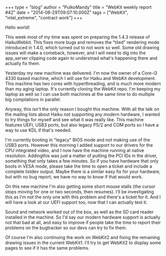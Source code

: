 +++
type = "blog"
author = "PulkoMandy"
title = "WebKit weekly report #42"
date = "2014-08-29T09:07:10.000Z"
tags = ["WebKit", "intel_extreme", "contract work"]
+++

Hello world!

This week most of my time was spent on preparing the 1.4.3 release of HaikuWebkit. This fixes more bugs and removes the "tiled" rendering mode introduced in 1.4.0, which turned out to not work so well. Some old drawing issues will make a comeback, however, and I will need to dig into the app_server clipping code again to understnad what's happening there and actually fix them.

<!--more-->

Yesterday my new machine was delivered. I'm now the owner of a Core-i3 4330 based machine, which I will use for Haiku and WebKit development. This machine has two cores with hyperthreading, and is much more modern than my aging laptop. It's currently cloning the WebKit repo. I'm keeping my laptop as well so I can use both machines at the same time to do multiple big compilations in parallel.

Anyway, this isn't the only reason I bought this machine. With all the talk on the mailing lists about Haiku not supporting any modern hardware, I wanted to try things for myself and see what it was really like. This machine features UEFI, USB3 ports, but also legacy PS/2 and COM ports so I have a way to use KDL if that's needed.

I'm currently booting in "legacy" BIOS mode and not making use of the USB3 ports. However this morning I added support to our drivers for the CPU integrated video, and I now have the machine running at native resolution. Addingthis was just a matter of putting the PCI IDs in the driver, something that only takes a few minutes. So if you have hardware that only boots in VESA mode, please take the time to open a ticket and include a complete listdev output. Maybe there is a similar easy fix for your hardware, but with no bug report, we have no way to know if that would work.

On this new machine I'm also getting some short mouse stalls (the cursor stops moving for one or two seconds, then resumes). I'll be investigating this as I'm not the only one with this problem and there's a ticket for it. And I will have a look at our UEFI support too, now that I can actually test it.

Sound and network worked out of the box, as well as the SD card reader installed in the machine. So I'd say our modern hardware support is actually not that bad at all, and easy to improve if people take the time to report their problems on the bugtracker so our devs can try to fix them.

Of course I'm also continuing the work on WebKit2 and fixing the remaining drawing issues in the current WebKit1. I'll try to get WebKit2 to display some pages to see if it has the same problems.